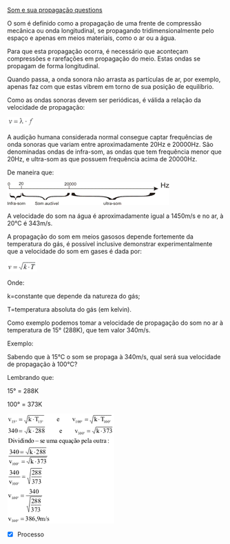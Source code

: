 [Som e sua propagação questions](Som%20e%20sua%20propaga%C3%A7%C3%A3o%20questions.md)

O som é definido como a propagação de uma frente de compressão mecânica
ou onda longitudinal, se propagando tridimensionalmente pelo espaço e
apenas em meios materiais, como o ar ou a água.

Para que esta propagação ocorra, é necessário que aconteçam compressões
e rarefações em propagação do meio. Estas ondas se propagam de forma
longitudinal.

Quando passa, a onda sonora não arrasta as partículas de ar, por
exemplo, apenas faz com que estas vibrem em torno de sua posição de
equilíbrio.

Como as ondas sonoras devem ser periódicas, é válida a relação da
velocidade de propagação:

![](Imagens/Pasted%20image%2020201023113929.png)

A audição humana considerada normal consegue captar frequências de onda
sonoras que variam entre aproximadamente 20Hz e 20000Hz. São denominadas
ondas de infra-som, as ondas que tem frequência menor que 20Hz, e
ultra-som as que possuem frequência acima de 20000Hz.

De maneira que:

![](Imagens/Pasted%20image%2020201023113946.png)

A velocidade do som na água é aproximadamente igual a 1450m/s e no ar, à
20°C é 343m/s.

A propagação do som em meios gasosos depende fortemente da temperatura
do gás, é possível inclusive demonstrar experimentalmente que a
velocidade do som em gases é dada por:


![](Imagens/Pasted%20image%2020201023114015.png)

Onde:

k=constante que depende da natureza do gás;

T=temperatura absoluta do gás (em kelvin).

Como exemplo podemos tomar a velocidade de propagação do som no ar à
temperatura de 15° (288K), que tem valor 340m/s.

Exemplo:

Sabendo que à 15°C o som se propaga à 340m/s, qual será sua velocidade
de propagação à 100°C?

Lembrando que:

15° = 288K

100° = 373K

![](Imagens/Pasted%20image%2020201023114103.png)

- [x] Processo 